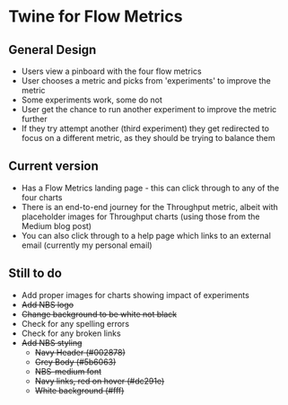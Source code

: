 # Twine for Flow Metrics

## General Design
* Users view a pinboard with the four flow metrics
* User chooses a metric and picks from 'experiments' to improve the metric
* Some experiments work, some do not
* User get the chance to run another experiment to improve the metric further
* If they try attempt another (third experiment) they get redirected to focus on a different metric, as they should be trying to balance them

## Current version
* Has a Flow Metrics landing page - this can click through to any of the four charts
* There is an end-to-end journey for the Throughput metric, albeit with placeholder images for Throughput charts (using those from the Medium blog post)
* You can also click through to a help page which links to an external email (currently my personal email)

## Still to do
* Add proper images for charts showing impact of experiments
* <strike>Add NBS logo</strike>
* <strike>Change background to be white not black</strike>
* Check for any spelling errors
* Check for any broken links
* <strike>Add NBS styling</strike>
  - <strike>Navy Header (#002878)</strike>
  - <strike>Grey Body (#5b6063)</strike>
  - <strike>NBS-medium font</strike>
  - <strike>Navy links, red on hover (#dc291e)</strike>
  - <strike>White background (#fff)</strike>
